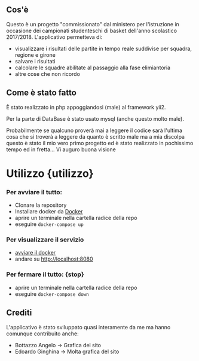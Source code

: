 ## Cos'è

Questo è un progetto "commissionato" dal ministero per l'istruzione in occasione dei campionati studenteschi di basket dell'anno scolastico 2017/2018. L'applicativo permetteva di:

- visualizzare i risultati delle partite in tempo reale suddivise per squadra, regione e girone
- salvare i risultati
- calcolare le squadre abilitate al passaggio alla fase elimiantoria
- altre cose che non ricordo

## Come è stato fatto

È stato realizzato in php appoggiandosi (male) al framework yii2. 

Per la parte di DataBase è stato usato mysql (anche questo molto male).

Probabilmente se qualcuno proverà mai a leggere il codice sarà l'ultima cosa che si troverà a leggere da quanto è scritto male ma a mia discolpa questo è stato il mio vero primo progetto ed è stato realizzato in pochissimo tempo ed in fretta... Vi auguro buona visione

# Utilizzo {utilizzo}

### Per avviare il tutto:

- Clonare la repository
- Installare docker da [Docker](https://docs.docker.com/get-docker/)
- aprire un terminale nella cartella radice della repo
- eseguire `docker-compose up`

### Per visualizzare il servizio

- [avviare il docker](#start)
- andare su [http://localhost:8080](http://localhost:8080)

### Per fermare il tutto: {stop}

- aprire un terminale nella cartella radice della repo
- eseguire `docker-compose down`

## Crediti

L'applicativo è stato sviluppato quasi interamente da me ma hanno comunque contribuito anche:

- Bottazzo Angelo -> Grafica del sito
- Edoardo Ginghina -> Molta grafica del sito
